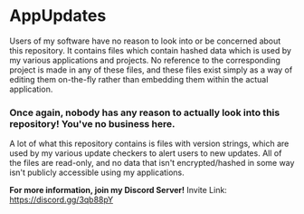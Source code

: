 # AppUpdates
Users of my software have no reason to look into or be concerned about this repository. It contains files which contain hashed data which is used by my various applications and projects. No reference to the corresponding project is made in any of these files, and these files exist simply as a way of editing them on-the-fly rather than embedding them within the actual application.

### Once again, nobody has any reason to actually look into this repository! You've no business here.

A lot of what this repository contains is files with version strings, which are used by my various update checkers to alert users to new updates. All of the files are read-only, and no data that isn't encrypted/hashed in some way isn't publicly accessible using my applications.

**For more information, join my Discord Server!**
Invite Link: https://discord.gg/3qb88pY
